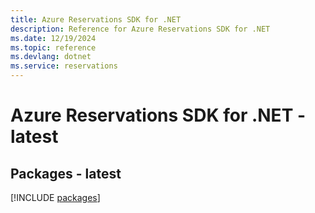 ```yaml
---
title: Azure Reservations SDK for .NET
description: Reference for Azure Reservations SDK for .NET
ms.date: 12/19/2024
ms.topic: reference
ms.devlang: dotnet
ms.service: reservations
---
```

# Azure Reservations SDK for .NET - latest
## Packages - latest
[!INCLUDE [packages](reservations-index.md)]